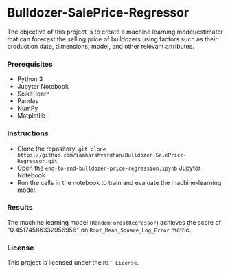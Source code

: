 # Bulldozer-SalePrice-Regressor
The objective of this project is to create a machine learning model/estimator that can forecast the selling price of bulldozers using factors such as their production date, dimensions, model, and other relevant attributes.

### Prerequisites
* Python 3
* Jupyter Notebook
* Scikit-learn
* Pandas
* NumPy
* Matplotlib

### Instructions
* Clone the repository.
`git clone https://github.com/iamharshvardhan/Bulldozer-SalePrice-Regressor.git`
* Open the `end-to-end-bulldozer-price-regression.ipynb` Jupyter Notebook.
* Run the cells in the notebook to train and evaluate the machine-learning model.

### Results
The machine learning model (`RandomForestRegressor`) achieves the score of "0.45174586332956956" on `Root_Mean_Square_Log_Error` metric.

### License
This project is licensed under the `MIT License`.
